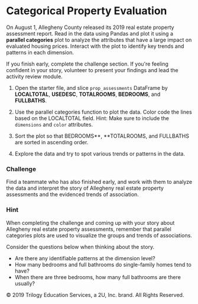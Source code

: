 # Categorical Property Evaluation

On August 1, Allegheny County released its 2019 real estate property assessment report. Read in the data using Pandas and plot it using a **parallel categories** plot to analyze the attributes that have a large impact on evaluated housing prices. Interact with the plot to identify key trends and patterns in each dimension.

If you finish early, complete the challenge section. If you're feeling confident in your story, volunteer to present your findings and lead the activity review module.

1. Open the starter file, and slice `prop_assessments` DataFrame by **LOCALTOTAL**, **USEDESC**, **TOTALROOMS**, **BEDROOMS**, and **FULLBATHS**.

2. Use the parallel categories function to plot the data. Color code the lines based on the LOCALTOTAL field. Hint: Make sure to include the `dimensions` and `color` attributes.

3. Sort the plot so that BEDROOMS**, **TOTALROOMS, and FULLBATHS are sorted in ascending order.

4. Explore the data and try to spot various trends or patterns in the data.

### Challenge

Find a teammate who has also finished early, and work with them to analyze the data and interpret the story of Allegheny real estate property assessments and the evidenced trends of association.

### Hint

When completing the challenge and coming up with your story about Allegheny real estate property assessments, remember that parallel categories plots are used to visualize the groups and trends of associations.

Consider the questions below when thinking about the story.

* Are there any identifiable patterns at the dimension level?
* How many bedrooms and full bathrooms do single-family homes tend to have?
* When there are three bedrooms, how many full bathrooms are there usually?



© 2019 Trilogy Education Services, a 2U, Inc. brand. All Rights Reserved.
